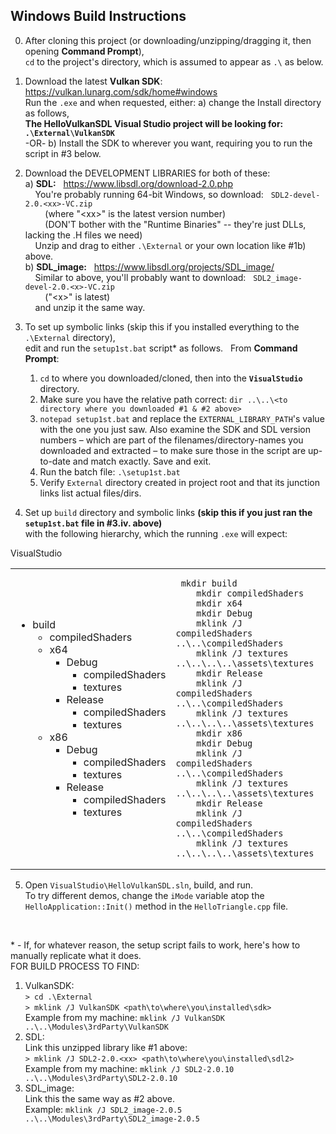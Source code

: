 ## Windows Build Instructions

0. After cloning this project (or downloading/unzipping/dragging it, then opening **Command Prompt**),\
   `cd` to the project's directory, which is assumed to appear as `.\` as below.

1. Download the latest **Vulkan SDK**: &nbsp; https://vulkan.lunarg.com/sdk/home#windows \
   Run the `.exe` and when requested, either: a) change the Install directory as follows,\
   **The HelloVulkanSDL Visual Studio project will be looking for: &nbsp; `.\External\VulkanSDK`**\
   -OR- b) Install the SDK to wherever you want, requiring you to run the script in #3 below.
2. Download the DEVELOPMENT LIBRARIES for both of these:\
  a) **SDL:** &nbsp; https://www.libsdl.org/download-2.0.php \
	 &nbsp; &nbsp; You're probably running 64-bit Windows, so download: &nbsp; `SDL2-devel-2.0.<xx>-VC.zip`\
	 &nbsp; &nbsp; &nbsp; &nbsp; (where "\<xx>" is the latest version number)\
	 &nbsp; &nbsp; &nbsp; &nbsp; (DON'T bother with the "Runtime Binaries" -- they're just DLLs, lacking the .H files we need)\
	 &nbsp; &nbsp; Unzip and drag to either `.\External` or your own location like #1b) above.\
  b) **SDL_image:** &nbsp; https://www.libsdl.org/projects/SDL_image/ \
	 &nbsp; &nbsp; Similar to above, you'll probably want to download: &nbsp; `SDL2_image-devel-2.0.<x>-VC.zip`\
	 &nbsp; &nbsp; &nbsp; &nbsp; ("\<x>" is latest)\
	 &nbsp; &nbsp; and unzip it the same way.

3. To set up symbolic links (skip this if you installed everything to the `.\External` directory),\
   edit and run the `setup1st.bat` script* as follows. &nbsp; From **Command Prompt**:
	1. `cd` to where you downloaded/cloned, then into the **`VisualStudio`** directory.
	2. Make sure you have the relative path correct: `dir ..\..\<to directory where you downloaded #1 & #2 above>` 
	3. `notepad setup1st.bat` and replace the `EXTERNAL_LIBRARY_PATH`'s value with the one you just saw.
	   Also examine the SDK and SDL version numbers &ndash; which are part of the filenames/directory-names you
	   downloaded and extracted &ndash; to make sure those in the script are up-to-date and match exactly.  Save and exit.
	4. Run the batch file:  `.\setup1st.bat`
	5. Verify `External` directory created in project root and that its junction links list actual files/dirs.

4. Set up `build` directory and symbolic links **(skip this if you just ran the `setup1st.bat` file in #3.iv. above)**\
   with the following hierarchy, which the running `.exe` will expect:

VisualStudio
<table><tbody><tr>
<td><ul>
	<li>build<ul>
		<li>compiledShaders</li>
		<li>x64<ul>
			<li>Debug<ul>
				<li>compiledShaders</li>
				<li>textures</li>
			</ul></li>
			<li>Release<ul>
				<li>compiledShaders</li>
				<li>textures</li>
			</ul></li>
		</ul></li>
		<li>x86<ul>
			<li>Debug<ul>
				<li>compiledShaders</li>
				<li>textures</li>
			</ul></li>
			<li>Release<ul>
				<li>compiledShaders</li>
				<li>textures</li>
			</ul></li>
		</ul></li>
	</ul></li>
</ul></td>
<td><pre><code>	mkdir build
	mkdir compiledShaders
	mkdir x64
	mkdir Debug
	mklink /J compiledShaders ..\..\compiledShaders
	mklink /J textures ..\..\..\..\assets\textures
	mkdir Release
	mklink /J compiledShaders ..\..\compiledShaders
	mklink /J textures ..\..\..\..\assets\textures
	mkdir x86
	mkdir Debug
	mklink /J compiledShaders ..\..\compiledShaders
	mklink /J textures ..\..\..\..\assets\textures
	mkdir Release
	mklink /J compiledShaders ..\..\compiledShaders
	mklink /J textures ..\..\..\..\assets\textures
</code></pre></td>
</tr></tbody></table>

5. Open `VisualStudio\HelloVulkanSDL.sln`, build, and run.\
	To try different demos, change the `iMode` variable atop the `HelloApplication::Init()` method in the `HelloTriangle.cpp` file.

<br/>

\* - If, for whatever reason, the setup script fails to work, here's how to manually replicate what it does.\
FOR BUILD PROCESS TO FIND:
1. VulkanSDK:\
	`> cd .\External`<br/>
	`> mklink /J VulkanSDK <path\to\where\you\installed\sdk>`<br/>
	Example from my machine:  `mklink /J VulkanSDK ..\..\Modules\3rdParty\VulkanSDK`
2. SDL:\
	Link this unzipped library like #1 above:\
	`> mklink /J SDL2-2.0.<xx> <path\to\where\you\installed\sdl2>`\
	Example from my machine:  `mklink /J SDL2-2.0.10 ..\..\Modules\3rdParty\SDL2-2.0.10`
3. SDL_image:\
	Link this the same way as #2 above.\
	Example:  `mklink /J SDL2_image-2.0.5 ..\..\Modules\3rdParty\SDL2_image-2.0.5`
